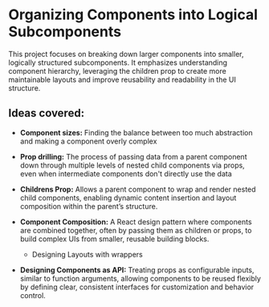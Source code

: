 # Organizing Components into Logical Subcomponents

This project focuses on breaking down larger components into smaller, logically structured subcomponents. It emphasizes understanding component hierarchy, leveraging the children prop to create more maintainable layouts and improve reusability and readability in the UI structure.

## Ideas covered:

- **Component sizes:** Finding the balance between too much abstraction and making a component overly complex
- **Prop drilling:** The process of passing data from a parent component down through multiple levels of nested child components via props, even when intermediate components don't directly use the data
- **Childrens Prop:** Allows a parent component to wrap and render nested child components, enabling dynamic content insertion and layout composition within the parent’s structure.
- **Component Composition:** A React design pattern where components are combined together, often by passing them as children or props, to build complex UIs from smaller, reusable building blocks.

  - Designing Layouts with wrappers

- **Designing Components as API:** Treating props as configurable inputs, similar to function arguments, allowing components to be reused flexibly by defining clear, consistent interfaces for customization and behavior control.
